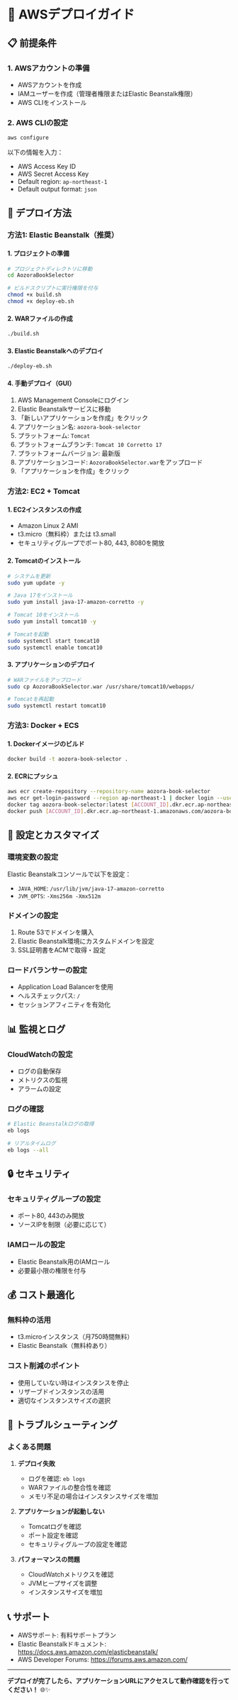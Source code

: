 # 🚀 AWSデプロイガイド

## 📋 前提条件

### 1. AWSアカウントの準備
- AWSアカウントを作成
- IAMユーザーを作成（管理者権限またはElastic Beanstalk権限）
- AWS CLIをインストール

### 2. AWS CLIの設定
```bash
aws configure
```
以下の情報を入力：
- AWS Access Key ID
- AWS Secret Access Key
- Default region: `ap-northeast-1`
- Default output format: `json`

## 🎯 デプロイ方法

### 方法1: Elastic Beanstalk（推奨）

#### 1. プロジェクトの準備
```bash
# プロジェクトディレクトリに移動
cd AozoraBookSelector

# ビルドスクリプトに実行権限を付与
chmod +x build.sh
chmod +x deploy-eb.sh
```

#### 2. WARファイルの作成
```bash
./build.sh
```

#### 3. Elastic Beanstalkへのデプロイ
```bash
./deploy-eb.sh
```

#### 4. 手動デプロイ（GUI）
1. AWS Management Consoleにログイン
2. Elastic Beanstalkサービスに移動
3. 「新しいアプリケーションを作成」をクリック
4. アプリケーション名: `aozora-book-selector`
5. プラットフォーム: `Tomcat`
6. プラットフォームブランチ: `Tomcat 10 Corretto 17`
7. プラットフォームバージョン: 最新版
8. アプリケーションコード: `AozoraBookSelector.war`をアップロード
9. 「アプリケーションを作成」をクリック

### 方法2: EC2 + Tomcat

#### 1. EC2インスタンスの作成
- Amazon Linux 2 AMI
- t3.micro（無料枠）または t3.small
- セキュリティグループでポート80, 443, 8080を開放

#### 2. Tomcatのインストール
```bash
# システムを更新
sudo yum update -y

# Java 17をインストール
sudo yum install java-17-amazon-corretto -y

# Tomcat 10をインストール
sudo yum install tomcat10 -y

# Tomcatを起動
sudo systemctl start tomcat10
sudo systemctl enable tomcat10
```

#### 3. アプリケーションのデプロイ
```bash
# WARファイルをアップロード
sudo cp AozoraBookSelector.war /usr/share/tomcat10/webapps/

# Tomcatを再起動
sudo systemctl restart tomcat10
```

### 方法3: Docker + ECS

#### 1. Dockerイメージのビルド
```bash
docker build -t aozora-book-selector .
```

#### 2. ECRにプッシュ
```bash
aws ecr create-repository --repository-name aozora-book-selector
aws ecr get-login-password --region ap-northeast-1 | docker login --username AWS --password-stdin [ACCOUNT_ID].dkr.ecr.ap-northeast-1.amazonaws.com
docker tag aozora-book-selector:latest [ACCOUNT_ID].dkr.ecr.ap-northeast-1.amazonaws.com/aozora-book-selector:latest
docker push [ACCOUNT_ID].dkr.ecr.ap-northeast-1.amazonaws.com/aozora-book-selector:latest
```

## 🔧 設定とカスタマイズ

### 環境変数の設定
Elastic Beanstalkコンソールで以下を設定：
- `JAVA_HOME`: `/usr/lib/jvm/java-17-amazon-corretto`
- `JVM_OPTS`: `-Xms256m -Xmx512m`

### ドメインの設定
1. Route 53でドメインを購入
2. Elastic Beanstalk環境にカスタムドメインを設定
3. SSL証明書をACMで取得・設定

### ロードバランサーの設定
- Application Load Balancerを使用
- ヘルスチェックパス: `/`
- セッションアフィニティを有効化

## 📊 監視とログ

### CloudWatchの設定
- ログの自動保存
- メトリクスの監視
- アラームの設定

### ログの確認
```bash
# Elastic Beanstalkログの取得
eb logs

# リアルタイムログ
eb logs --all
```

## 🔒 セキュリティ

### セキュリティグループの設定
- ポート80, 443のみ開放
- ソースIPを制限（必要に応じて）

### IAMロールの設定
- Elastic Beanstalk用のIAMロール
- 必要最小限の権限を付与

## 💰 コスト最適化

### 無料枠の活用
- t3.microインスタンス（月750時間無料）
- Elastic Beanstalk（無料枠あり）

### コスト削減のポイント
- 使用していない時はインスタンスを停止
- リザーブドインスタンスの活用
- 適切なインスタンスサイズの選択

## 🚨 トラブルシューティング

### よくある問題

1. **デプロイ失敗**
   - ログを確認: `eb logs`
   - WARファイルの整合性を確認
   - メモリ不足の場合はインスタンスサイズを増加

2. **アプリケーションが起動しない**
   - Tomcatログを確認
   - ポート設定を確認
   - セキュリティグループの設定を確認

3. **パフォーマンスの問題**
   - CloudWatchメトリクスを確認
   - JVMヒープサイズを調整
   - インスタンスサイズを増加

## 📞 サポート

- AWSサポート: 有料サポートプラン
- Elastic Beanstalkドキュメント: https://docs.aws.amazon.com/elasticbeanstalk/
- AWS Developer Forums: https://forums.aws.amazon.com/

---

**デプロイが完了したら、アプリケーションURLにアクセスして動作確認を行ってください！** 🌐✨ 